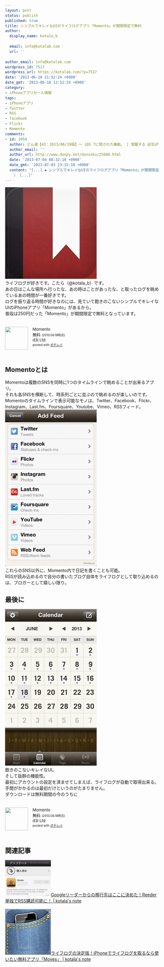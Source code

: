 ```yaml
---
layout: post
status: publish
published: true
title: シンプルでキレイなUIのライフログアプリ「Momento」が期間限定で無料
author:
  display_name: kotala_b

  email: info@kotalab.com
  url: ''

author_email: info@kotalab.com
wordpress_id: 7517
wordpress_url: https://kotalab.com/?p=7517
date: '2013-06-18 21:52:24 +0900'
date_gmt: '2013-06-18 12:52:24 +0900'
category:
- iPhoneアプリセール情報
tags:
- iPhoneアプリ
- Twitter
- RSS
- facebook
- Flickr
- Momento
comments:
- id: 2054
  author: どん速【43：2013/06/19版】〜 iOS 7に隠された機能。 | 覚醒する @CDiP
  author_email: ''
  author_url: http://www.donpy.net/donsoku/25608.html
  date: '2013-07-04 08:32:10 +0900'
  date_gmt: '2013-07-03 23:32:10 +0900'
  content: "[...] ◆ シンプルでキレイなUIのライフログアプリ「Momento」が期間限定で無料 （ via kotala&#8217;s note
    ） [...]"
---
```

<p><img src="/wp-content/uploads/momento_130618-300x300.png" alt="momento_130618" width="300" height="300" class="alignnone size-medium wp-image-7519" /><br />
ライフログが好きです。こたら（@kotala_b）です。<br />
あの日はこんな場所へ行ったな、あの時はことがあったな、と取ったログを眺めているあの時間が一番好きです。<br />
ログを振り返る時間が好きなのには、見ていて飽きのこないシンプルでキレイなUIのiPhoneアプリ「Momento」があるから。<br />
普段は250円だった「Momento」が期間限定で無料となっています。</p>
<div class="pochireba" style="text-align:left;font-size:small;padding:20px 0;/zoom: 1;overflow: hidden;"><span class="removed_link" title="click.linksynergy.com/fs-bin/click?id=d2yYUp776R4&amp;subid=&amp;offerid=94348.1&amp;type=3&amp;tmpid=3910&amp;RD_PARM1=https%253A%252F%252Fitunes.apple.com%252Fjp%252Fapp%252Fmomento%252Fid347019672%253Fmt%253D8%2526uo%253D4"><img src="http://a251.phobos.apple.com/us/r1000/092/Purple2/v4/54/2e/72/542e72d9-6a08-2512-9e89-515178293944/mzl.hieecndz.png" width="75" height="75" style="float:left;margin:0 15px 0 0;" class="pochi_img" ></span>
<div class="pochi_info" style="text-align:left;/zoom: 1;overflow: hidden;">
<div class="pochi_name"><span class="removed_link" title="click.linksynergy.com/fs-bin/click?id=d2yYUp776R4&amp;subid=&amp;offerid=94348.1&amp;type=3&amp;tmpid=3910&amp;RD_PARM1=https%253A%252F%252Fitunes.apple.com%252Fjp%252Fapp%252Fmomento%252Fid347019672%253Fmt%253D8%2526uo%253D4">Momento</span></div>
<div class="pochi_price" style="display:inline;">無料</div>
<div class="pochi_time" style="font-size:x-small;display:inline;">(2013.06.18時点)</div>
<div class="pochi_seller"><span class="removed_link" title="click.linksynergy.com/fs-bin/click?id=d2yYUp776R4&amp;subid=&amp;offerid=94348.1&amp;type=3&amp;tmpid=3910&amp;RD_PARM1=https%253A%252F%252Fitunes.apple.com%252Fjp%252Fartist%252Fd3i-ltd%252Fid347019675%253Fuo%253D4">d3i Ltd</span></div>
<div class="pochi_post" style="font-size:x-small;">posted with <a href="https://pochireba.com">ポチレバ</a></div>
</div>
<div class="pochireba-footer" style="clear: left"></div>
</div>
<!--more-->
<h2>Momentoとは</h2>
<p>Momentoは複数のSNSを同時に1つのタイムラインで眺めることが出来るアプリ。<br />
それも各SNSを横断して、時系列ごとに並ぶので眺めるのが楽しいのです。<br />
Momentoのタイムラインで表示可能なモノは、Twitter、Facebook、Flickr、Instagram、Last.fm、Foursquare、Youtube、Vimeo、RSSフィード。<br />
<img src="/wp-content/uploads/momento_130618_01-300x513.jpg" alt="momento_130618_01" width="300" height="513" class="alignnone size-medium wp-image-7520" /><br />
これらのSNS以外に、Momento内で日記を書くことも可能。<br />
RSSが読み込めるので自分の書いたブログ自体をライフログとして取り込めるのは、ブロガーとして嬉しい限り。</p>
<h2>最後に</h2>
<p><img src="/wp-content/uploads/momento_130618_02-300x513.jpg" alt="momento_130618_02" width="300" height="513" class="alignnone size-medium wp-image-7521" /><br />
飽きのこないキレイなUI。<br />
そして抜群の機能性。<br />
最初にアカウントの設定を済ませてしまえば、ライフログが自動で取得出来る。<br />
手間がかかるのは最初だけというのがたまりません。<br />
ダウンロードは無料期間の今のうちに</p>
<div class="pochireba" style="text-align:left;font-size:small;padding:20px 0;/zoom: 1;overflow: hidden;"><span class="removed_link" title="click.linksynergy.com/fs-bin/click?id=d2yYUp776R4&amp;subid=&amp;offerid=94348.1&amp;type=3&amp;tmpid=3910&amp;RD_PARM1=https%253A%252F%252Fitunes.apple.com%252Fjp%252Fapp%252Fmomento%252Fid347019672%253Fmt%253D8%2526uo%253D4"><img src="http://a251.phobos.apple.com/us/r1000/092/Purple2/v4/54/2e/72/542e72d9-6a08-2512-9e89-515178293944/mzl.hieecndz.png" width="75" height="75" style="float:left;margin:0 15px 0 0;" class="pochi_img" ></span>
<div class="pochi_info" style="text-align:left;/zoom: 1;overflow: hidden;">
<div class="pochi_name"><span class="removed_link" title="click.linksynergy.com/fs-bin/click?id=d2yYUp776R4&amp;subid=&amp;offerid=94348.1&amp;type=3&amp;tmpid=3910&amp;RD_PARM1=https%253A%252F%252Fitunes.apple.com%252Fjp%252Fapp%252Fmomento%252Fid347019672%253Fmt%253D8%2526uo%253D4">Momento</span></div>
<div class="pochi_price" style="display:inline;">無料</div>
<div class="pochi_time" style="font-size:x-small;display:inline;">(2013.06.18時点)</div>
<div class="pochi_seller"><span class="removed_link" title="click.linksynergy.com/fs-bin/click?id=d2yYUp776R4&amp;subid=&amp;offerid=94348.1&amp;type=3&amp;tmpid=3910&amp;RD_PARM1=https%253A%252F%252Fitunes.apple.com%252Fjp%252Fartist%252Fd3i-ltd%252Fid347019675%253Fuo%253D4">d3i Ltd</span></div>
<div class="pochi_post" style="font-size:x-small;">posted with <a href="https://pochireba.com">ポチレバ</a></div>
</div>
<div class="pochireba-footer" style="clear: left"></div>
</div>
<h2 class="rele">関連記事</h2>
<p><a href="/app-reeder-local-rss" target="_blank"><img  class="alignleft" src="/wp-content/uploads/slooProImg_20130429125816.jpg" alt="Googleリーダーからの移行先はここに決めた！Reeder単独でRSS購読可能に！ | kotala's note" width="150" /></a><a href="/app-reeder-local-rss" target="_blank">Googleリーダーからの移行先はここに決めた！Reeder単独でRSS購読可能に！ | kotala's note</a><br style="clear:both;" /><br />
<a href="/app-moves" target="_blank"><img  class="alignleft" src="/wp-content/uploads/moves_130209-448x448.png" alt="ライフログの決定版！iPhoneでライフログを取るなら使いたい無料アプリ「Moves」 | kotala's note" width="150" /></a><a href="/app-moves" target="_blank">ライフログの決定版！iPhoneでライフログを取るなら使いたい無料アプリ「Moves」 | kotala's note</a><br style="clear:both;" /></p>
